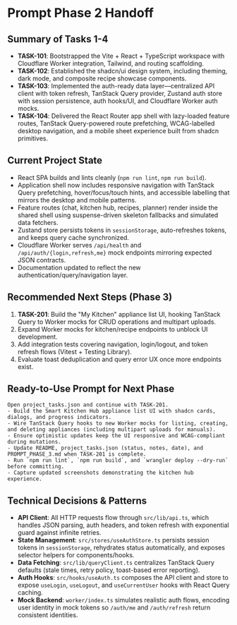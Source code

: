 # Prompt Phase 2 Handoff

## Summary of Tasks 1-4
- **TASK-101**: Bootstrapped the Vite + React + TypeScript workspace with Cloudflare Worker integration, Tailwind, and routing scaffolding.
- **TASK-102**: Established the shadcn/ui design system, including theming, dark mode, and composite recipe showcase components.
- **TASK-103**: Implemented the auth-ready data layer—centralized API client with token refresh, TanStack Query provider, Zustand auth store with session persistence, auth hooks/UI, and Cloudflare Worker auth mocks.
- **TASK-104**: Delivered the React Router app shell with lazy-loaded feature routes, TanStack Query-powered route prefetching, WCAG-labelled desktop navigation, and a mobile sheet experience built from shadcn primitives.

## Current Project State
- React SPA builds and lints cleanly (`npm run lint`, `npm run build`).
- Application shell now includes responsive navigation with TanStack Query prefetching, hover/focus/touch hints, and accessible labelling that mirrors the desktop and mobile patterns.
- Feature routes (chat, kitchen hub, recipes, planner) render inside the shared shell using suspense-driven skeleton fallbacks and simulated data fetchers.
- Zustand store persists tokens in `sessionStorage`, auto-refreshes tokens, and keeps query cache synchronized.
- Cloudflare Worker serves `/api/health` and `/api/auth/{login,refresh,me}` mock endpoints mirroring expected JSON contracts.
- Documentation updated to reflect the new authentication/query/navigation layer.

## Recommended Next Steps (Phase 3)
1. **TASK-201**: Build the "My Kitchen" appliance list UI, hooking TanStack Query to Worker mocks for CRUD operations and multipart uploads.
2. Expand Worker mocks for kitchen/recipe endpoints to unblock UI development.
3. Add integration tests covering navigation, login/logout, and token refresh flows (Vitest + Testing Library).
4. Evaluate toast deduplication and query error UX once more endpoints exist.

## Ready-to-Use Prompt for Next Phase
```
Open project_tasks.json and continue with TASK-201.
- Build the Smart Kitchen Hub appliance list UI with shadcn cards, dialogs, and progress indicators.
- Wire TanStack Query hooks to new Worker mocks for listing, creating, and deleting appliances (including multipart uploads for manuals).
- Ensure optimistic updates keep the UI responsive and WCAG-compliant during mutations.
- Update README, project_tasks.json (status, notes, date), and PROMPT_PHASE_3.md when TASK-201 is complete.
- Run `npm run lint`, `npm run build`, and `wrangler deploy --dry-run` before committing.
- Capture updated screenshots demonstrating the kitchen hub experience.
```

## Technical Decisions & Patterns
- **API Client**: All HTTP requests flow through `src/lib/api.ts`, which handles JSON parsing, auth headers, and token refresh with exponential guard against infinite retries.
- **State Management**: `src/stores/useAuthStore.ts` persists session tokens in `sessionStorage`, rehydrates status automatically, and exposes selector helpers for components/hooks.
- **Data Fetching**: `src/lib/queryClient.ts` centralizes TanStack Query defaults (stale times, retry policy, toast-based error reporting).
- **Auth Hooks**: `src/hooks/useAuth.ts` composes the API client and store to expose `useLogin`, `useLogout`, and `useCurrentUser` hooks with React Query caching.
- **Mock Backend**: `worker/index.ts` simulates realistic auth flows, encoding user identity in mock tokens so `/auth/me` and `/auth/refresh` return consistent identities.
